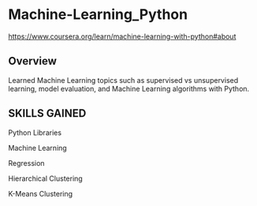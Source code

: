 # Machine-Learning_Python
https://www.coursera.org/learn/machine-learning-with-python#about

## Overview
Learned Machine Learning topics such as supervised vs unsupervised learning,  model evaluation, and Machine Learning algorithms with Python.

## SKILLS GAINED
Python Libraries

Machine Learning

Regression

Hierarchical Clustering

K-Means Clustering
